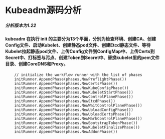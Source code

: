 # Kubeadm源码分析
##### 分析版本为1.22
#### kubeadm 在执行 init 的主要分为13个平面，分别为检查环境、创建CA、创建Config文件、启动Kubelet、创建静态pod文件、创建Etcd静态文件、等待Kubelet拉起静态pod文件、上传Config文件到ConfigMap中、上传Certs到Secret中、打标签与污点、创建Token到Secret中、替换kubelet里的pem文件目录、创建CoreDNS和Proxy。
```
	// initialize the workflow runner with the list of phases
	initRunner.AppendPhase(phases.NewPreflightPhase())
	initRunner.AppendPhase(phases.NewCertsPhase())
	initRunner.AppendPhase(phases.NewKubeConfigPhase())
	initRunner.AppendPhase(phases.NewKubeletStartPhase())
	initRunner.AppendPhase(phases.NewControlPlanePhase())
	initRunner.AppendPhase(phases.NewEtcdPhase())
	initRunner.AppendPhase(phases.NewWaitControlPlanePhase())
	initRunner.AppendPhase(phases.NewUploadConfigPhase())
	initRunner.AppendPhase(phases.NewUploadCertsPhase())
	initRunner.AppendPhase(phases.NewMarkControlPlanePhase())
	initRunner.AppendPhase(phases.NewBootstrapTokenPhase())
	initRunner.AppendPhase(phases.NewKubeletFinalizePhase())
	initRunner.AppendPhase(phases.NewAddonPhase())
```
